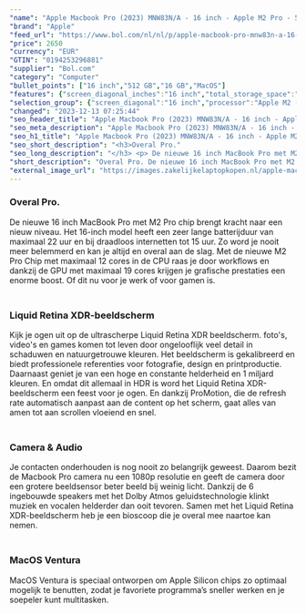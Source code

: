 ```yaml
---
"name": "Apple Macbook Pro (2023) MNW83N/A - 16 inch - Apple M2 Pro - 512GB - Spacegrijs"
"brand": "Apple"
"feed_url": "https://www.bol.com/nl/nl/p/apple-macbook-pro-mnw83n-a-16-inch-apple-m2-pro-512gb-spacegrijs/9300000139496843"
"price": 2650
"currency": "EUR"
"GTIN": "0194253296881"
"supplier": "Bol.com"
"category": "Computer"
"bullet_points": ["16 inch","512 GB","16 GB","MacOS"]
"features": {"screen_diagonal_inches":"16 inch","total_storage_space":"512 GB","memory_size":"16 GB","operating_system":"MacOS"}
"selection_group": {"screen_diagonal":"16 inch","processor":"Apple M2 (2023)","changed_price_past_3_days":false,"product_family":"MacBook Pro"}
"changed": "2023-12-13 07:25:44"
"seo_header_title": "Apple Macbook Pro (2023) MNW83N/A - 16 inch - Apple M2 Pro - 512GB - Spacegrijs"
"seo_meta_description": "Apple Macbook Pro (2023) MNW83N/A - 16 inch - Apple M2 Pro - 512GB - Spacegrijs"
"seo_h1_title": "Apple Macbook Pro (2023) MNW83N/A - 16 inch - Apple M2 Pro - 512GB - Spacegrijs"
"seo_short_description": "<h3>Overal Pro."
"seo_long_description": "</h3> <p> De nieuwe 16 inch MacBook Pro met M2 Pro chip brengt kracht naar een nieuw niveau. Het 16-inch model heeft een zeer lange batterijduur van maximaal 22 uur en bij draadloos internetten tot 15 uur. Zo word je nooit meer belemmerd en kan je altijd en overal aan de slag. Met de nieuwe M2 Pro Chip met maximaal 12 cores in de CPU raas je door workflows en dankzij de GPU met maximaal 19 cores krijgen je grafische prestaties een enorme boost. Of dit nu voor je werk of voor gamen is.  </p> <h3><br />Liquid Retina XDR-beeldscherm</h3> <p> Kijk je ogen uit op de ultrascherpe Liquid Retina XDR beeldscherm. foto's, video's en games komen tot leven door ongelooflijk veel detail in schaduwen en natuurgetrouwe kleuren. Het beeldscherm is gekalibreerd en biedt professionele referenties voor fotografie, design en printproductie. Daarnaast geniet je van een hoge en constante helderheid en 1 miljard kleuren. En omdat dit allemaal in HDR is word het Liquid Retina XDR-beeldscherm een feest voor je ogen. En dankzij ProMotion, die de refresh rate automatisch aanpast aan de content op het scherm, gaat alles van amen tot aan scrollen vloeiend en snel.  </p> <h3><br />Camera & Audio</h3> <p> Je contacten onderhouden is nog nooit zo belangrijk geweest. Daarom bezit de Macbook Pro camera nu een 1080p resolutie en geeft de camera door een grotere beeldsensor beter beeld bij weinig licht. Dankzij de 6 ingebouwde speakers met het Dolby Atmos geluidstechnologie klinkt muziek en vocalen helderder dan ooit tevoren. Samen met het Liquid Retina XDR-beeldscherm heb je een bioscoop die je overal mee naartoe kan nemen.  </p> <h3><br />MacOS Ventura</h3> <p> MacOS Ventura is speciaal ontworpen om Apple Silicon chips zo optimaal mogelijk te benutten, zodat je favoriete programma’s sneller werken en je soepeler kunt multitasken.  </p>"
"short_description": "Overal Pro. De nieuwe 16 inch MacBook Pro met M2 Pro chip brengt kracht naar een nieuw niveau. Het 16-inch model heeft een zeer lange batterijduur van maximaal 22 uur en bij draadloos internetten tot 15 uur. Zo word je nooit meer belemmerd en kan je altijd en overal aan de slag. Met de nieuwe M2 Pro Chip met maximaal 12 cores in de CPU raas je door workflows en dankzij de GPU met maximaal 19 cores krijgen je grafische prestaties een enorme boost. Of dit nu voor je werk of voor gamen is. Liquid Retina XDR-beeldscherm Kijk je ogen uit op de ultrascherpe Liquid Retina XDR beeldscherm. foto's, video's en games komen tot leven door ongelooflijk veel detail in schaduwen en natuurgetrouwe kleuren. Het beeldscherm is gekalibreerd en biedt professionele referenties voor fotografie, design en printproductie. Daarnaast geniet je van een hoge en constante helderheid en 1 miljard kleuren. En omdat dit allemaal in HDR is word het Liquid Retina XDR-beeldscherm een feest voor je ogen. En dankzij ProMotion, die de refresh rate automatisch aanpast aan de content op het scherm, gaat alles van amen tot aan scrollen vloeiend en snel. Camera & Audio Je contacten onderhouden is nog nooit zo belangrijk geweest. Daarom bezit de Macbook Pro camera nu een 1080p resolutie en geeft de camera door een grotere beeldsensor beter beeld bij weinig licht. Dankzij de 6 ingebouwde speakers met het Dolby Atmos geluidstechnologie klinkt muziek en vocalen helderder dan ooit tevoren. Samen met het Liquid Retina XDR-beeldscherm heb je een bioscoop die je overal mee naartoe kan nemen. MacOS Ventura MacOS Ventura is speciaal ontworpen om Apple Silicon chips zo optimaal mogelijk te benutten, zodat je favoriete programma’s sneller werken en je soepeler kunt multitasken."
"external_image_url": "https://images.zakelijkelaptopkopen.nl/apple-macbook-pro-mnw83n-a-16-inch-apple-m2-pro-512gb-spacegrijs.webp"
---
```


<h3>Overal Pro. </h3> <p>  De nieuwe 16 inch MacBook Pro met M2 Pro chip brengt kracht naar een nieuw niveau. Het 16-inch model heeft een zeer lange batterijduur van maximaal 22 uur en bij draadloos internetten tot 15 uur. Zo word je nooit meer belemmerd en kan je altijd en overal aan de slag. Met de nieuwe M2 Pro Chip met maximaal 12 cores in de CPU raas je door workflows en dankzij de GPU met maximaal 19 cores krijgen je grafische prestaties een enorme boost. Of dit nu voor je werk of voor gamen is.  </p> <h3><br />Liquid Retina XDR-beeldscherm</h3> <p>  Kijk je ogen uit op de ultrascherpe Liquid Retina XDR beeldscherm. foto's, video's en games komen tot leven door ongelooflijk veel detail in schaduwen en natuurgetrouwe kleuren. Het beeldscherm is gekalibreerd en biedt professionele referenties voor fotografie, design en printproductie. Daarnaast geniet je van een hoge en constante helderheid en 1 miljard kleuren. En omdat dit allemaal in HDR is word het Liquid Retina XDR-beeldscherm een feest voor je ogen. En dankzij ProMotion, die de refresh rate automatisch aanpast aan de content op het scherm, gaat alles van amen tot aan scrollen vloeiend en snel.  </p> <h3><br />Camera & Audio</h3> <p>  Je contacten onderhouden is nog nooit zo belangrijk geweest. Daarom bezit de Macbook Pro camera nu een 1080p resolutie en geeft de camera door een grotere beeldsensor beter beeld bij weinig licht. Dankzij de 6 ingebouwde speakers met het Dolby Atmos geluidstechnologie klinkt muziek en vocalen helderder dan ooit tevoren. Samen met het Liquid Retina XDR-beeldscherm heb je een bioscoop die je overal mee naartoe kan nemen.  </p> <h3><br />MacOS Ventura</h3> <p>  MacOS Ventura is speciaal ontworpen om Apple Silicon chips zo optimaal mogelijk te benutten, zodat je favoriete programma’s sneller werken en je soepeler kunt multitasken.  </p>